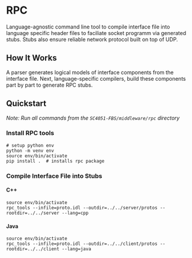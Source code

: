 # RPC 

Language-agnostic command line tool to compile interface file into language specific header files to faciliate socket programm via generated stubs. Stubs also ensure reliable network protocol built on top of UDP.

## How It Works

A parser generates logical models of interface components from the interface file. Next, language-specific compilers, build these components part by part to generate RPC stubs.

## Quickstart

_Note: Run all commands from the `SC4051-FBS/middleware/rpc` directory_

### Install RPC tools
```
# setup python env
python -m venv env
source env/bin/activate
pip install .  # installs rpc package
```

### Compile Interface File into Stubs

#### C++

```
source env/bin/activate
rpc_tools --infile=proto.idl --outdir=../../server/protos --rootdir=../../server --lang=cpp
```

#### Java

```
source env/bin/activate
rpc_tools --infile=proto.idl --outdir=../../client/protos --rootdir=../../client --lang=java
```
